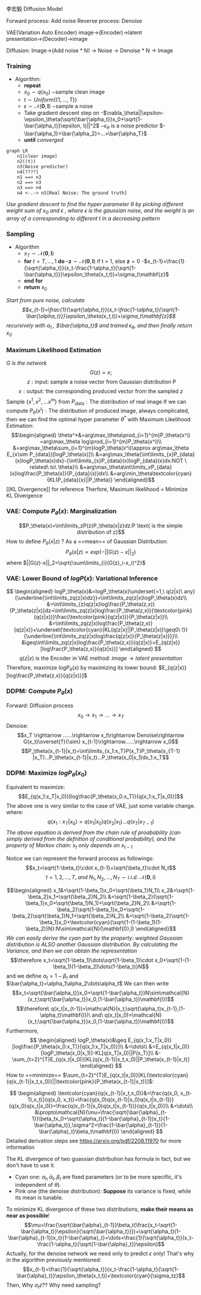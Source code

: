李宏毅 Diffusion Model

Forward process: Add noise
Reverse process: Denoise

VAE(Variation Auto Encoder) image→(Encoder)→latent presentation→(Decoder)→image

Diffusion: Image→(Add noise * N) → Noise → Denoise * N → Image

### Training
- Algorithm:
	- $\mathbf{repeat}$
	- $x_0\sim q(x_0)$ $-\text{sample clean image}$
	- $t\sim  Uniform(\{1,...,T\})$
	- $\epsilon \sim \mathcal{N}(\mathbf{0},\mathbf{I})$ $-\text{sample a noise}$
	- $\text{Take gradient descent step on}$
		-$\nabla_\theta||\epsilon-\epsilon_\theta(\sqrt{\bar{\alpha_t}}x_0+\sqrt{1-\bar{\alpha_t}}\epsilon, t)||^2$ $-\epsilon_\theta\text{ is a noise predictor}$ $-\bar{\alpha_1}>\bar{\alpha_2}>...>\bar{\alpha_T}$   
	- $\mathbf{until}\ converged$

```mermaid
graph LR
	n1[clear image]
	n2((t))
	n3(Noise predicter)
	n4[????]
	n1 ==> n3
	n2 ==> n3
	n3 ==> n4
	n4 <-.-> n5[Real Noise: The ground truth]
```

*Use gradient descent to find the hyper parameter $\theta$ by picking different weight sum of $x_0$ and $\epsilon$ , where $\epsilon$ is the gaussian noise, and the weight is an array of $\alpha$ corresponding to different t in a decreasing pattern*

### Sampling
- Algorithm
	- $x_T\sim\mathcal{N}(\mathbf{0},\mathbf{I})$
	- $\mathbf{for}\ t=T,...,1\ \mathbf{do}$
		-$\mathbf{z}\sim\mathcal{N}(\mathbf{0}, \mathbf{I})\ \text{if t > 1, else }\mathbf{z}=0$
		-$x_{t-1}=\frac{1}{\sqrt{\alpha_t}}(x_t-\frac{1-\alpha_t}{\sqrt{1-\bar{\alpha_t}}}\epsilon_\theta(x_t,t))+\sigma_t\mathbf{z}$
	- $\mathbf{end\ for}$
	- $\mathbf{return}\ x_0$

*Start from pure noise, calculate 
$$x_{t-1}=\frac{1}{\sqrt{\alpha_t}}(x_t-\frac{1-\alpha_t}{\sqrt{1-\bar{\alpha_t}}}\epsilon_\theta(x_t,t))+\sigma_t\mathbf{z}$$ recursively with $\alpha_t$ , $\bar{\alpha_t}$ and trained $\epsilon_\theta$, and then finally return $x_0$*

### Maximum Likelihood Estimation
$G\ is\ the\ network$
$$G(z)=x;$$
$$\ z:\text{input: sample a noise vector from Gaussian distribution P}$$
$$x: \text{output: the corresponding produced vector from the sampled }z$$
Sample ${\{x^1, x^2,...x^m\}}$ from $P_{data}:\text{The distribution of real image}$ 
If we can compute $P_{\theta}(x^i):\text{The distribution of produced image, always complicated}$, then we can find the optimal hyper parameter $\theta^*$ with Maximum Likelihood Estimation:
$$\begin{aligned}
\theta^*&=arg\max_\theta\prod_{i=1}^{m}P_\theta(x^i)
=arg\max_\theta log\prod_{i=1}^{m}P_\theta(x^i)\\
&=arg\max_\theta\sum_{i=1}^{m}logP_\theta(x^i)\approx arg\max_\theta E_{x\sim P_{data}}[logP_\theta(x)]\\
&=arg\max_\theta{\int\limits_{x}P_{data}(x)logP_\theta(x)dx}-{\int\limits_{x}P_{data}(x)logP_{data}(x)dx:NOT \ related\ to\ \theta}\\
&=arg\max_\theta\int\limits_xP_{data}(x)log\frac{P_\theta(x)}{P_{data}(x)}dx\\
&=arg\min_\theta\textcolor{cyan}{KL(P_{data}(x)||P_\theta)}
\end{aligned}$$
[[KL Divergence]] for reference
Therfore, Maximum likelihood = Minimize KL Divergence
### VAE: Compute $P_\theta(x)$: Marginalization
$$P_\theta(x)=\int\limits_zP(z)P_\theta(x|z)dz:P \text{ is the simple distribution of z}$$
How to define $P_\theta(x|z)$ ?
As a ==mean== of Gaussian Distribution:
$$P_\theta(x|z)\propto exp(-||G(z)-x||_2)$$
where $||G(z)-x||_2=\sqrt{\sum\limits_{i}(G(z)_i-x_i)^2}$ 
### VAE: Lower Bound of $logP(x)$: Variational Inference
$$
\begin{aligned}
logP_\theta(x)&=logP_\theta(x)\underset{=1,\ q(z|x)\ any}{\underline{\int\limits_zq(z|x)dz}}=\int\limits_zq(z|x)logP_\theta(x)dz\\
&=\int\limits_{z}q(z|x)log\frac{P_\theta(z,x)}{P_\theta(z|x)}dz=\int\limits_zq(z|x)log\frac{P_\theta(z,x)}{\textcolor{pink}{q(z|x)}}\frac{\textcolor{pink}{q(z|x)}}{P_\theta(z|x)}\\
&=\int\limits_zq(z|x)log\frac{P_\theta(z,x)}{q(z|x)}+\underset{\textcolor{cyan}{KL(q(z|x)||P_\theta(z|x))\geq0\ !}}{\underline{\int\limits_zq(z|x)log\frac{q(z|x)}{P_\theta(z|x)}}}\\
&\geq\int\limits_zq(z|x)log\frac{P_\theta(z,x)}{q(z|x)}=E_{q(z|x)}[log\frac{P_\theta(z,x)}{q(z|x)}]
\end{aligned}
$$
$$q(z|x)\text{ is the Encoder in VAE method: }image\rightarrow latent\ presentation$$
Therefore, maximize $logP_\theta(x)$ by maximizing its lower bound: $E_{q(z|x)}[log\frac{P_\theta(z,x)}{q(z|x)}]$

### DDPM: Compute $P_\theta(x)$
Forward: Diffusion process$$x_0\rightarrow x_1\rightarrow ...\rightarrow x_T$$
Denoise:$$x_T \rightarrow ......\rightarrow x_t\rightarrow Denoise\rightarrow G(x_t)\overset{?}{\sim} x_{t-1}\rightarrow......\rightarrow x_0$$
$$P_\theta(x_{t-1}|x_t)=\int\limits_{x_1:x_T}P(x_T)P_\theta(x_{T-1}
|x_T)...P_\theta(x_{t-1}|x_t)...P_\theta(x_0|x_1)dx_1:x_T$$
### DDPM: Maximize $logP_\theta(x_0)$
Equivalent to maximize:$$E_{q(x_1:x_T|x_0)}[log\frac{P_\theta(x_0:x_T)}{q(x_1:x_T|x_0)}]$$
The above one is very similar to the case of VAE, just some variable change.
where:$$q(x_1:x_T|x_0)=q(x_1|x_0)q(x_2|x_1)...q(x_T|x_{T-1})$$
*The above equation is derived from the chain rule of proabability (can simply derived from the defnition of conditional probability), and the property of Markov chain: $x_t\ only\ depends\ on\ x_{t-1}$*

Notice we can represent the forward process as followings:
$$x_t=\sqrt{1-\beta_t}\cdot x_{t-1}+\sqrt{\beta_t}\cdot N_t$$
 $$t=1,2,\dots,T,\ and\ N_1,N_2,\dots,N_T\sim i.i.d.\ \mathcal{N}(\mathbf{0},I)$$
 
$$\begin{aligned}
x_1&=\sqrt{1-\beta_1}x_0+\sqrt{\beta_1}N_1\\
x_2&=\sqrt{1-\beta_2}x_1+\sqrt{\beta_2}N_2\\
&=\sqrt{1-\beta_2}(\sqrt{1-\beta_1}x_0+\sqrt{\beta_1}N_1)+\sqrt{\beta_2}N_2\\
&=\sqrt{1-\beta_2}\sqrt{1-\beta_1}x_0+\sqrt{1-\beta_2}\sqrt{\beta_1}N_1+\sqrt{\beta_2}N_2\\
&=\sqrt{1-\beta_2}\sqrt{1-\beta_1}x_0+\textcolor{cyan}{\sqrt{1-(1-\beta_1)(1-\beta_2)}N}:N\sim\mathcal{N}(\mathbf{0},I)
\end{aligned}$$
*We can easily derive the cyan part by the property: weighted Gaussian distribution is ALSO another Gaussian distribution. By calculating the Variance, and then we can obtain the representation*
$$\therefore x_t=\sqrt{1-\beta_1}\dots\sqrt{1-\beta_1}\cdot x_0+\sqrt{1-(1-\beta_1)(1-\beta_2)\dots(1-\beta_t)}N$$
and we define $\alpha_t=1-\beta_t$ and $\bar{\alpha_t}=\alpha_1\alpha_2\dots\alpha_t$
We can then write$$x_t=\sqrt{\bar{\alpha_t}}x_0+\sqrt{1-\bar{\alpha_t}}N\sim\mathcal{N}(x_t;\sqrt{\bar{\alpha_t}}x_0,(1-\bar{\alpha_t})\mathbf{I})$$$$\therefore\ q(x_t|x_{t-1})=\mathcal{N}(x_t;\sqrt{\alpha_t}x_{t-1},(1-\alpha_t)\mathbf{I})\ and\ q(x_t|x_0)=\mathcal{N}(x_t;\sqrt{\bar{\alpha_t}}x_0,(1-\bar{\alpha_t})\mathbf{I})$$
Furthermore,$$
\begin{aligned}
logP_\theta(x)&\geq E_{q(x_1:x_T|x_0)}[log\frac{P_\theta(x_0:x_T)}{q(x_1:x_T|x_0)}]\\
&=\dots\\
&=E_{q(x_1|x_0)}[logP_\theta(x_0|x_1)]-KL[q(x_T|x_0)||P(x_T)]\\
&-\sum_{t=2}^{T}E_{q(x_t|x_0)}[KL(q(x_{t-1}|x_t,x_0)||P_\theta(x_{t-1}|x_t)]
\end{aligned}
$$
How to ==minimize== $\sum_{t=2}^{T}E_{q(x_t|x_0)}[KL(\textcolor{cyan}{q(x_{t-1}|x_t,x_0)}||\textcolor{pink}{P_\theta(x_{t-1}|x_t)}]$:

$$
\begin{aligned}
\textcolor{cyan}{q(x_{t-1}|x_t,x_0)}&=\frac{q(x_0, x_{t-1},x_t)}{q(x_0, x_t)}=\frac{q(x_0)q(x_{t-1}|x_0)q(x_t|x_{t-1})}{q(x_0)q(x_t|x_0)}=\frac{q(x_{t-1}|x_0)q(x_t|x_{t-1})}{q(x_t|x_0)}\\
&=\dots\\
&\propto\mathcal{N}(\mu=\frac{\sqrt{\bar{\alpha}_{t-1}}\beta_tx_0+\sqrt{\alpha_t}(1-\bar{\alpha}_{t-1})x_t}{1-\bar{\alpha_t}},\sigma^2=\frac{1-\bar{\alpha}_{t-1}}{1-\bar{\alpha}_t}\beta_t\mathbf{I})
\end{aligned}
$$
Detailed derivation steps see https://arxiv.org/pdf/2208.11970 for more information

The KL divergence of two guassian distribution has formula in fact, but we don't have to use it. 
- Cyan one: $\alpha_t,\bar{\alpha}_t,\beta_t$ are fixed parameters (or to be more specific, it's independent of $\theta$).
- Pink one (the denoise distribution): $\textbf{Suppose}$ its variance is fixed, while its mean is tunable.

To minimize KL divergence of these two distributions, **make their means as near as possible**!
$$\mu=\frac{\sqrt{\bar{\alpha}_{t-1}}\beta_t(\frac{x_t-\sqrt{1-\bar{\alpha_t}}\epsilon}{\sqrt{\bar{\alpha_t}}})+\sqrt{\alpha_t}(1-\bar{\alpha}_{t-1})x_t}{1-\bar{\alpha}_t}=\dots=\frac{1}{\sqrt{\alpha_t}}(x_t-\frac{1-\alpha_t}{\sqrt{1-\bar{\alpha}_t}}\epsilon)$$
Actually, for the denoise network we need only to predict $\epsilon$ only!
That's why in the algorithm previously mentioned:$$x_{t-1}=\frac{1}{\sqrt{\alpha_t}}(x_t-\frac{1-\alpha_t}{\sqrt{1-\bar{\alpha}_t}}\epsilon_\theta(x_t,t))+\textcolor{cyan}{\sigma_tz}$$Then, Why $\sigma_tz$?? Why need sampling?
